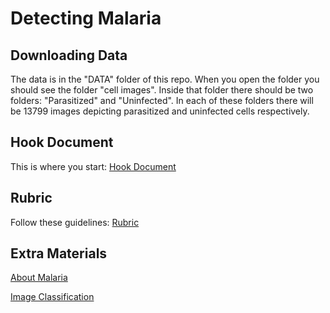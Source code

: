 # Detecting Malaria

## Downloading Data
The data is in the "DATA" folder of this repo. When you open the folder you should see the folder "cell images". Inside that folder there should be two folders: "Parasitized" and "Uninfected". In each of these folders there will be 13799 images depicting parasitized and uninfected cells respectively.

## Hook Document
This is where you start: [Hook Document](https://acrobat.adobe.com/link/review?uri=urn:aaid:scds:US:2d89c3fa-bf63-30ad-ad73-bb8a20329543)

## Rubric
Follow these guidelines: [Rubric](https://acrobat.adobe.com/link/review?uri=urn:aaid:scds:US:431d71d8-4784-3cdf-8daa-9d34fc5e3c02)

## Extra Materials
[About Malaria](https://www.cdc.gov/malaria/diagnosis_treatment/diagnosis.html#:~:text=Malaria%20parasites%20can%20be%20identified,the%20parasites%20a%20distinctive%20appearance)

[Image Classification](https://www.analyticsvidhya.com/blog/2020/08/top-4-pre-trained-models-for-image-classification-with-python-code/)
